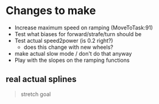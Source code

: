 # Changes to make
- Increase maximum speed on ramping (MoveToTask:91)
- Test what biases for forward/strafe/turn should be
- Test actual speed2power (is 0.2 right?)
  - does this change with new wheels?
- make actual slow mode / don't do that anyway
- Play with the slopes on the ramping functions

## real actual splines
> stretch goal

